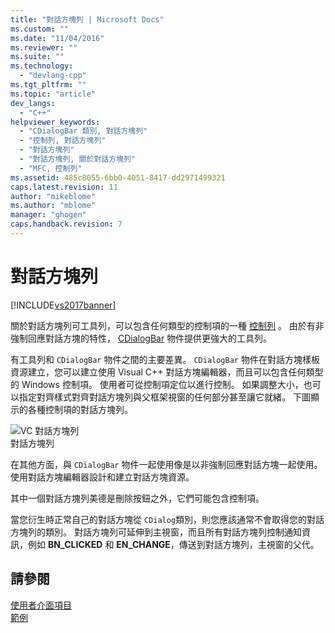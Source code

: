 ```yaml
---
title: "對話方塊列 | Microsoft Docs"
ms.custom: ""
ms.date: "11/04/2016"
ms.reviewer: ""
ms.suite: ""
ms.technology: 
  - "devlang-cpp"
ms.tgt_pltfrm: ""
ms.topic: "article"
dev_langs: 
  - "C++"
helpviewer_keywords: 
  - "CDialogBar 類別, 對話方塊列"
  - "控制列, 對話方塊列"
  - "對話方塊列"
  - "對話方塊列, 關於對話方塊列"
  - "MFC, 控制列"
ms.assetid: 485c8055-6bb0-4051-8417-dd2971499321
caps.latest.revision: 11
author: "mikeblome"
ms.author: "mblome"
manager: "ghogen"
caps.handback.revision: 7
---
```

# 對話方塊列
[!INCLUDE[vs2017banner](../assembler/inline/includes/vs2017banner.md)]

關於對話方塊列可工具列，可以包含任何類型的控制項的一種 [控制列](../mfc/control-bars.md) 。  由於有非強制回應對話方塊的特性， [CDialogBar](../mfc/reference/cdialogbar-class.md) 物件提供更強大的工具列。  
  
 有工具列和 `CDialogBar` 物件之間的主要差異。  `CDialogBar` 物件在對話方塊樣板資源建立，您可以建立使用 Visual C\+\+ 對話方塊編輯器，而且可以包含任何類型的 Windows 控制項。  使用者可從控制項定位以進行控制。  如果調整大小，也可以指定對齊樣式對齊對話方塊列與父框架視窗的任何部分甚至讓它就緒。  下圖顯示的各種控制項的對話方塊列。  
  
 ![VC 對話方塊列](../mfc/media/vc378t1.png "vc378T1")  
對話方塊列  
  
 在其他方面，與 `CDialogBar` 物件一起使用像是以非強制回應對話方塊一起使用。  使用對話方塊編輯器設計和建立對話方塊資源。  
  
 其中一個對話方塊列美德是刪除按鈕之外，它們可能包含控制項。  
  
 當您衍生時正常自己的對話方塊從 `CDialog`類別，則您應該通常不會取得您的對話方塊列的類別。  對話方塊列可延伸到主視窗，而且所有對話方塊列控制通知資訊，例如 **BN\_CLICKED** 和 **EN\_CHANGE**，傳送到對話方塊列，主視窗的父代。  
  
## 請參閱  
 [使用者介面項目](../mfc/user-interface-elements-mfc.md)   
 [範例](../top/visual-cpp-samples.md)
